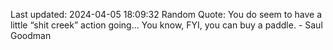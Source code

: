 Last updated: 2024-04-05 18:09:32
Random Quote: You do seem to have a little “shit creek” action going… You know, FYI, you can buy a paddle. - Saul Goodman